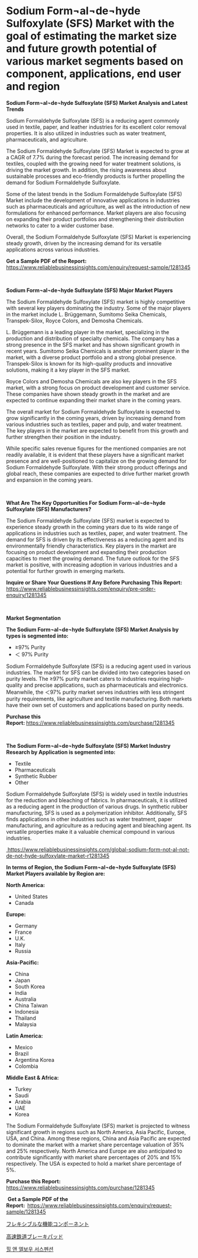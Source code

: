 <p><h1>Sodium Form¬al¬de¬hyde Sulfoxylate (SFS) Market with the goal of estimating the market size and future growth potential of various market segments based on component, applications, end user and region</h1></p><p><strong>Sodium Form¬al¬de¬hyde Sulfoxylate (SFS) Market Analysis and Latest Trends</strong></p>
<p><p>Sodium Formaldehyde Sulfoxylate (SFS) is a reducing agent commonly used in textile, paper, and leather industries for its excellent color removal properties. It is also utilized in industries such as water treatment, pharmaceuticals, and agriculture.</p><p>The Sodium Formaldehyde Sulfoxylate (SFS) Market is expected to grow at a CAGR of 7.7% during the forecast period. The increasing demand for textiles, coupled with the growing need for water treatment solutions, is driving the market growth. In addition, the rising awareness about sustainable processes and eco-friendly products is further propelling the demand for Sodium Formaldehyde Sulfoxylate.</p><p>Some of the latest trends in the Sodium Formaldehyde Sulfoxylate (SFS) Market include the development of innovative applications in industries such as pharmaceuticals and agriculture, as well as the introduction of new formulations for enhanced performance. Market players are also focusing on expanding their product portfolios and strengthening their distribution networks to cater to a wider customer base.</p><p>Overall, the Sodium Formaldehyde Sulfoxylate (SFS) Market is experiencing steady growth, driven by the increasing demand for its versatile applications across various industries.</p></p>
<p><strong>Get a Sample PDF of the Report:&nbsp;</strong> <a href="https://www.reliablebusinessinsights.com/enquiry/request-sample/1281345">https://www.reliablebusinessinsights.com/enquiry/request-sample/1281345</a></p>
<p>&nbsp;</p>
<p><strong>Sodium Form¬al¬de¬hyde Sulfoxylate (SFS) Major Market Players</strong></p>
<p><p>The Sodium Formaldehyde Sulfoxylate (SFS) market is highly competitive with several key players dominating the industry. Some of the major players in the market include L. Brüggemann, Sumitomo Seika Chemicals, Transpek-Silox, Royce Colors, and Demosha Chemicals. </p><p>L. Brüggemann is a leading player in the market, specializing in the production and distribution of specialty chemicals. The company has a strong presence in the SFS market and has shown significant growth in recent years. Sumitomo Seika Chemicals is another prominent player in the market, with a diverse product portfolio and a strong global presence. Transpek-Silox is known for its high-quality products and innovative solutions, making it a key player in the SFS market.</p><p>Royce Colors and Demosha Chemicals are also key players in the SFS market, with a strong focus on product development and customer service. These companies have shown steady growth in the market and are expected to continue expanding their market share in the coming years.</p><p>The overall market for Sodium Formaldehyde Sulfoxylate is expected to grow significantly in the coming years, driven by increasing demand from various industries such as textiles, paper and pulp, and water treatment. The key players in the market are expected to benefit from this growth and further strengthen their position in the industry.</p><p>While specific sales revenue figures for the mentioned companies are not readily available, it is evident that these players have a significant market presence and are well-positioned to capitalize on the growing demand for Sodium Formaldehyde Sulfoxylate. With their strong product offerings and global reach, these companies are expected to drive further market growth and expansion in the coming years.</p></p>
<p>&nbsp;</p>
<p><strong>What Are The Key Opportunities For Sodium Form¬al¬de¬hyde Sulfoxylate (SFS) Manufacturers?</strong></p>
<p><p>The Sodium Formaldehyde Sulfoxylate (SFS) market is expected to experience steady growth in the coming years due to its wide range of applications in industries such as textiles, paper, and water treatment. The demand for SFS is driven by its effectiveness as a reducing agent and its environmentally friendly characteristics. Key players in the market are focusing on product development and expanding their production capacities to meet the growing demand. The future outlook for the SFS market is positive, with increasing adoption in various industries and a potential for further growth in emerging markets.</p></p>
<p><strong>Inquire or Share Your Questions If Any Before Purchasing This Report:</strong> <a href="https://www.reliablebusinessinsights.com/enquiry/pre-order-enquiry/1281345">https://www.reliablebusinessinsights.com/enquiry/pre-order-enquiry/1281345</a></p>
<p>&nbsp;</p>
<p><strong>Market Segmentation</strong></p>
<p><strong>The Sodium Form¬al¬de¬hyde Sulfoxylate (SFS) Market Analysis by types is segmented into:</strong></p>
<p><ul><li>≥97% Purity</li><li>＜ 97% Purity</li></ul></p>
<p><p>Sodium Formaldehyde Sulfoxylate (SFS) is a reducing agent used in various industries. The market for SFS can be divided into two categories based on purity levels. The ≥97% purity market caters to industries requiring high-quality and precise applications, such as pharmaceuticals and electronics. Meanwhile, the ＜97% purity market serves industries with less stringent purity requirements, like agriculture and textile manufacturing. Both markets have their own set of customers and applications based on purity needs.</p></p>
<p><strong>Purchase this Report:&nbsp;</strong><a href="https://www.reliablebusinessinsights.com/purchase/1281345">https://www.reliablebusinessinsights.com/purchase/1281345</a></p>
<p>&nbsp;</p>
<p><strong>The Sodium Form¬al¬de¬hyde Sulfoxylate (SFS) Market Industry Research by Application is segmented into:</strong></p>
<p><ul><li>Textile</li><li>Pharmaceuticals</li><li>Synthetic Rubber</li><li>Other</li></ul></p>
<p><p>Sodium Formaldehyde Sulfoxylate (SFS) is widely used in textile industries for the reduction and bleaching of fabrics. In pharmaceuticals, it is utilized as a reducing agent in the production of various drugs. In synthetic rubber manufacturing, SFS is used as a polymerization inhibitor. Additionally, SFS finds applications in other industries such as water treatment, paper manufacturing, and agriculture as a reducing agent and bleaching agent. Its versatile properties make it a valuable chemical compound in various industries.</p></p>
<p><a href="https://www.reliablebusinessinsights.com/global-sodium-form-not-al-not-de-not-hyde-sulfoxylate-market-r1281345">&nbsp;https://www.reliablebusinessinsights.com/global-sodium-form-not-al-not-de-not-hyde-sulfoxylate-market-r1281345</a></p>
<p><strong>In terms of Region, the Sodium Form¬al¬de¬hyde Sulfoxylate (SFS) Market Players available by Region are:</strong></p>
<p>
    <p> <strong> North America: </strong>
        <ul>
            <li>United States</li>
            <li>Canada</li>
        </ul>
        </p> 
    <p> <strong> Europe: </strong>
        <ul>
            <li>Germany</li>
            <li>France</li>
            <li>U.K.</li>
            <li>Italy</li>
            <li>Russia</li>
        </ul>
        </p> 
    <p> <strong> Asia-Pacific: </strong>
        <ul>
            <li>China</li>
            <li>Japan</li>
            <li>South Korea</li>
            <li>India</li>
            <li>Australia</li>
            <li>China Taiwan</li>
            <li>Indonesia</li>
            <li>Thailand</li>
            <li>Malaysia</li>
        </ul>
        </p> 
    <p> <strong> Latin America: </strong>
        <ul>
            <li>Mexico</li>
            <li>Brazil</li>
            <li>Argentina Korea</li>
            <li>Colombia</li>
        </ul>
        </p> 
    <p> <strong> Middle East & Africa: </strong>
        <ul>
            <li>Turkey</li>
            <li>Saudi</li>
            <li>Arabia</li>
            <li>UAE</li>
            <li>Korea</li>
        </ul>
    </p>
    </p>
<p><p>The Sodium Formaldehyde Sulfoxylate (SFS) market is projected to witness significant growth in regions such as North America, Asia Pacific, Europe, USA, and China. Among these regions, China and Asia Pacific are expected to dominate the market with a market share percentage valuation of 35% and 25% respectively. North America and Europe are also anticipated to contribute significantly with market share percentages of 20% and 15% respectively. The USA is expected to hold a market share percentage of 5%.</p></p>
<p><strong>Purchase this Report: </strong><a href="https://www.reliablebusinessinsights.com/purchase/1281345">https://www.reliablebusinessinsights.com/purchase/1281345</a></p>
<p>&nbsp;<strong>Get a Sample PDF of the Report:&nbsp;&nbsp;</strong><a href="https://www.reliablebusinessinsights.com/enquiry/request-sample/1281345">https://www.reliablebusinessinsights.com/enquiry/request-sample/1281345</a></p>
<p><strong></strong></p>
<p><p><a href="https://github.com/laurenreichert/Market-Research-Report-List-1/blob/main/377278098893.md">フレキシブルな機能コンポーネント</a></p><p><a href="https://github.com/vtbvgl20191192/Market-Research-Report-List-2/blob/main/483733398891.md">高速鉄道ブレーキパッド</a></p><p><a href="https://github.com/Santosuigrtley997836/Market-Research-Report-List-1/blob/main/8342776103814.md">힐 앤 엘보우 서스펜션</a></p></p>